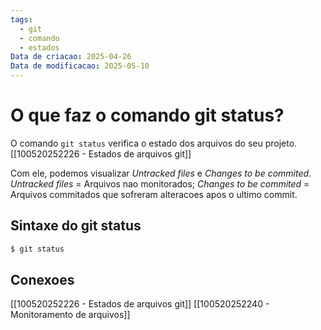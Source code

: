 ```yaml
---
tags:
  - git
  - comando
  - estados
Data de criacao: 2025-04-26
Data de modificacao: 2025-05-10
---
```

# O que faz o comando git status?
O comando `git status` verifica o estado dos arquivos do seu projeto. [[100520252226 - Estados de arquivos git]]

Com ele, podemos visualizar *Untracked files* e *Changes to be commited*.
*Untracked files* = Arquivos nao monitorados; 
*Changes to be commited* = Arquivos commitados que sofreram alteracoes apos o ultimo commit.

## Sintaxe do git status
```bash
$ git status
```

## Conexoes
[[100520252226 - Estados de arquivos git]]
[[100520252240 - Monitoramento de arquivos]]